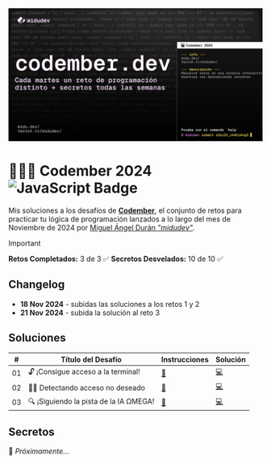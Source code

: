 <img src="og-image.jpg">

# 👩🏻‍💻 Codember 2024 ![JavaScript Badge](https://img.shields.io/badge/JavaScript-F7DF1E?logo=javascript&logoColor=000&style=for-the-badge)

Mis soluciones a los desafíos de **[Codember](https://codember.dev)**, el conjunto de retos para practicar tu lógica de programación lanzados a lo largo del mes de Noviembre de 2024 por [Miguel Ángel Durán _"midudev"_](https://midu.dev).

> [!IMPORTANT]  
> **Retos Completados:** 3 de 3 ✅
> **Secretos Desvelados:** 10 de 10 ✅

## Changelog

- **18 Nov 2024** - subidas las soluciones a los retos 1 y 2
- **21 Nov 2024** - subida la solución al reto 3

## Soluciones

| #   | Título del Desafío                     | Instrucciones         | Solución       |
| --- | -------------------------------------- | --------------------- | -------------- |
| 01  | 🔓 ¡Consigue acceso a la terminal!     | [📄](01/README_01.md) | [💻](01/01.js) |
| 02  | 🐱‍💻 Detectando acceso no deseado     | [📄](02/README_02.md) | [💻](02/02.js) |
| 03  | 🔍 ¡Siguiendo la pista de la IA ΩMEGA! | [📄](03/README_03.md) | [💻](03/03.js) |

## Secretos

🙊 _Próximamente..._
